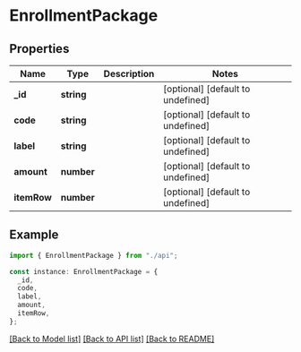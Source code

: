 # EnrollmentPackage

## Properties

| Name        | Type       | Description | Notes                             |
| ----------- | ---------- | ----------- | --------------------------------- |
| **\_id**    | **string** |             | [optional] [default to undefined] |
| **code**    | **string** |             | [optional] [default to undefined] |
| **label**   | **string** |             | [optional] [default to undefined] |
| **amount**  | **number** |             | [optional] [default to undefined] |
| **itemRow** | **number** |             | [optional] [default to undefined] |

## Example

```typescript
import { EnrollmentPackage } from "./api";

const instance: EnrollmentPackage = {
  _id,
  code,
  label,
  amount,
  itemRow,
};
```

[[Back to Model list]](../README.md#documentation-for-models) [[Back to API list]](../README.md#documentation-for-api-endpoints) [[Back to README]](../README.md)
